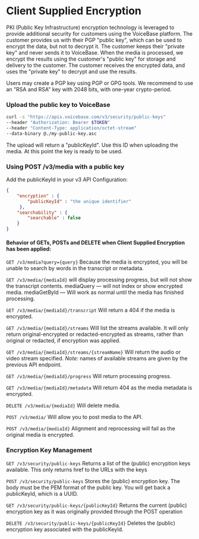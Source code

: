 # Client Supplied Encryption

PKI (Public Key Infrastructure) encryption technology is leveraged to provide additional security for customers using the VoiceBase platform. The customer provides us with their PGP "public key", which can be used to encrypt the data, but not to decrypt it. The customer keeps their "private key" and never sends it to VoiceBase. When the media is processed, we encrypt the results using the customer's "public key" for storage and delivery to the customer. The customer receives the encrypted data, and uses the "private key" to decrypt and use the results.

Users may create a PGP key using PGP or GPG tools. We recommend to use an "RSA and RSA" key with 2048 bits, with one-year crypto-period.

### Upload the public key to VoiceBase

```bash
curl -s "https://apis.voicebase.com/v3/security/public-keys"
--header "Authorization: Bearer $TOKEN"
--header "Content-Type: application/octet-stream"
--data-binary @./my-public-key.asc
```

The upload will return a "publicKeyId". Use this ID when uploading the media.
At this point the key is ready to be used.

### Using POST /v3/media with a public key

Add the publicKeyId in your v3 API Configuration:

```json
{
    "encryption" : {
        "publicKeyId" : "the unique identifier"
     },
    "searchability" : {
        "searchable" : false
    }
}
```

#### Behavior of GETs, POSTs and DELETE when Client Supplied Encryption has been applied:

```GET /v3/media?query={query}``` Because the media is encrypted, you will be unable to search by words in the transcript or metadata.

```GET /v3/media/{mediaId}``` will display processing progress, but will not show the transcript contents.
mediaQuery — will not index or show encrypted media.
mediaGetById — Will work as normal until the media has finished processing.

```GET /v3/media/{mediaId}/transcript``` Will return a 404 if the media is encrypted.

```GET /v3/media/{mediaId}/streams``` Will list the streams available. It will only return original-encrypted or redacted-encrypted as streams, rather than original or redacted, if encryption was applied.

```GET /v3/media/{mediaId}/streams/{streamName}``` Will return the audio or video stream specified. *Note:* names of available streams are given by the previous API endpoint.

```GET /v3/media/{mediaId}/progress``` Will return processing progress.

```GET /v3/media/{mediaId}/metadata``` Will return 404 as the media metadata is encrypted.

```DELETE /v3/media/{mediaId}``` Will delete media.

```POST /v3/media/``` Will allow you to post media to the API.

```POST /v3/media/{mediaId}``` Alignment and reprocessing will fail as the original media is encrypted.

### Encryption Key Management

``` GET /v3/security/public-keys ```
Returns a list of the (public) encryption keys available. This only returns href to the URLs with the keys

```POST /v3/security/public-keys```
Stores the (public) encryption key. The body must be the PEM format of the public key. You will get back a publicKeyId, which is a UUID.

```GET /v3/security/public-keys/{publicKeyId}```
Returns the current (public) encryption key as it was originally provided through the POST operation

```DELETE /v3/security/public-keys/{publicKeyId}```
Deletes the (public) encryption key associated with the publicKeyId.
